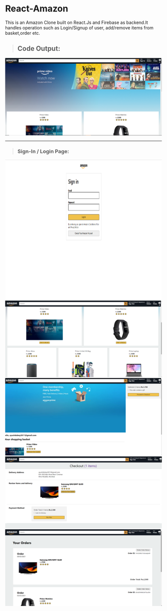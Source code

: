# React-Amazon
This is an Amazon Clone built on React.Js and Firebase as backend.It handles operation such as Login/Signup of user, add/remove items from basket,order etc. 
> ## Code Output:

<img src="/amazon-1.png"/>
<hr/>

> ### Sign-In / Login Page:
<img src="/amazon-2.png" height="450"/>

<img src="/amazon-3.png"/>

<img src="/amazon-4.png"/>

<img src="/amazon-5.png"/>

<img src="/amazon-6.png"/>

